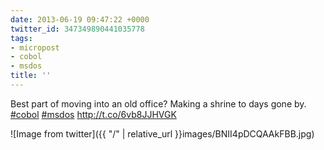 ```yaml
---
date: 2013-06-19 09:47:22 +0000
twitter_id: 347349890441035778
tags:
- micropost
- cobol
- msdos
title: ''
---
```


Best part of moving into an old office? Making a shrine to days gone by. [#cobol](https://twitter.com/hashtag/cobol) [#msdos](https://twitter.com/hashtag/msdos) http://t.co/6vb8JJHVGK

![Image from twitter]({{ "/" | relative_url  }}images/BNII4pDCQAAkFBB.jpg)
